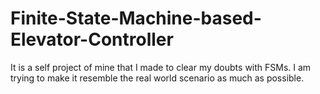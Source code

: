 # Finite-State-Machine-based-Elevator-Controller
It is a self project of mine that I made to clear my doubts with FSMs. I am trying to make it resemble the real world scenario as much as possible.
